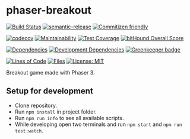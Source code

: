 # phaser-breakout

[![Build Status](https://travis-ci.org/nunof07/phaser-breakout.svg?branch=master)](https://travis-ci.org/nunof07/phaser-breakout)
[![semantic-release](https://img.shields.io/badge/%20%20%F0%9F%93%A6%F0%9F%9A%80-semantic--release-e10079.svg)](https://github.com/semantic-release/semantic-release)
[![Commitizen friendly](https://img.shields.io/badge/commitizen-friendly-brightgreen.svg)](http://commitizen.github.io/cz-cli/)

[![codecov](https://codecov.io/gh/nunof07/phaser-breakout/branch/master/graph/badge.svg)](https://codecov.io/gh/nunof07/phaser-breakout)
[![Maintainability](https://api.codeclimate.com/v1/badges/2a8090c04b076da60754/maintainability)](https://codeclimate.com/github/nunof07/phaser-breakout/maintainability)
[![Test Coverage](https://api.codeclimate.com/v1/badges/2a8090c04b076da60754/test_coverage)](https://codeclimate.com/github/nunof07/phaser-breakout/test_coverage)
[![bitHound Overall Score](https://www.bithound.io/github/nunof07/phaser-breakout/badges/score.svg)](https://www.bithound.io/github/nunof07/phaser-breakout)

[![Dependencies](https://david-dm.org/nunof07/phaser-breakout.svg)](https://david-dm.org/nunof07/phaser-breakout)
[![Development Dependencies](https://david-dm.org/nunof07/phaser-breakout/dev-status.svg)](https://david-dm.org/nunof07/phaser-breakout?type=dev)
[![Greenkeeper badge](https://badges.greenkeeper.io/nunof07/phaser-breakout.svg)](https://greenkeeper.io/)

[![Lines of Code](https://tokei.rs/b1/github/nunof07/phaser-breakout)](https://github.com/Aaronepower/tokei)
[![Files](https://tokei.rs/b1/github/nunof07/phaser-breakout?category=files)](https://github.com/Aaronepower/tokei)
[![License: MIT](https://img.shields.io/badge/License-MIT-yellow.svg)](https://opensource.org/licenses/MIT)

Breakout game made with Phaser 3.

## Setup for development

- Clone repository.
- Run `npm install` in project folder.
- Run `npm run info` to see all available scripts.
- While developing open two terminals and run `npm start` and `npm run test:watch`.